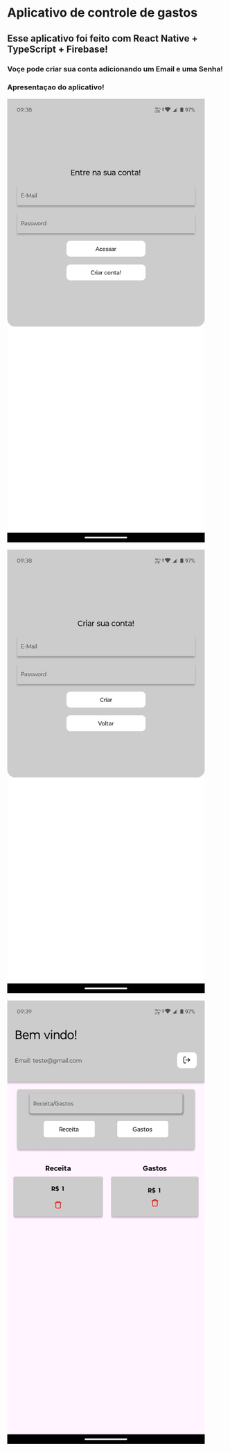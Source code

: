 # Aplicativo de controle de gastos

## Esse aplicativo foi feito com React Native + TypeScript + Firebase!

### Voçe pode criar sua conta adicionando um Email e uma Senha!

### Apresentaçao do aplicativo!
![foto do app](https://github.com/AlisonNunesAraujo/walletApp/blob/main/assets/image2App.jpeg?raw=true)

![foto do app](https://github.com/AlisonNunesAraujo/walletApp/blob/main/assets/image.jpeg?raw=true)

![foto do app](https://github.com/AlisonNunesAraujo/walletApp/blob/main/assets/imageApp.jpeg?raw=true)
